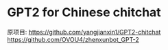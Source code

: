 # GPT2 for Chinese chitchat

原项目: 
https://github.com/yangjianxin1/GPT2-chitchat
https://github.com/OVOU4/zhenxunbot_GPT-2
